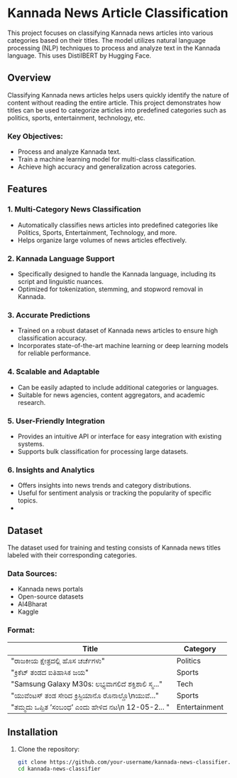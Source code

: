 # Kannada News Article Classification

This project focuses on classifying Kannada news articles into various categories based on their titles. The model utilizes natural language processing (NLP) techniques to process and analyze text in the Kannada language. This uses DistilBERT by Hugging Face. 

## Overview

Classifying Kannada news articles helps users quickly identify the nature of content without reading the entire article. This project demonstrates how titles can be used to categorize articles into predefined categories such as politics, sports, entertainment, technology, etc.

### Key Objectives:
- Process and analyze Kannada text.
- Train a machine learning model for multi-class classification.
- Achieve high accuracy and generalization across categories.

## Features

### 1. **Multi-Category News Classification**
   - Automatically classifies news articles into predefined categories like Politics, Sports, Entertainment, Technology, and more.
   - Helps organize large volumes of news articles effectively.

### 2. **Kannada Language Support**
   - Specifically designed to handle the Kannada language, including its script and linguistic nuances.
   - Optimized for tokenization, stemming, and stopword removal in Kannada.

### 3. **Accurate Predictions**
   - Trained on a robust dataset of Kannada news articles to ensure high classification accuracy.
   - Incorporates state-of-the-art machine learning or deep learning models for reliable performance.

### 4. **Scalable and Adaptable**
   - Can be easily adapted to include additional categories or languages.
   - Suitable for news agencies, content aggregators, and academic research.

### 5. **User-Friendly Integration**
   - Provides an intuitive API or interface for easy integration with existing systems.
   - Supports bulk classification for processing large datasets.

### 6. **Insights and Analytics**
   - Offers insights into news trends and category distributions.
   - Useful for sentiment analysis or tracking the popularity of specific topics.
   - 
## Dataset

The dataset used for training and testing consists of Kannada news titles labeled with their corresponding categories.

### Data Sources:
- Kannada news portals
- Open-source datasets
- AI4Bharat
- Kaggle

### Format:
| Title                             | Category       |
|-----------------------------------|----------------|
| "ರಾಜಕೀಯ ಕ್ಷೇತ್ರದಲ್ಲಿ ಹೊಸ ಚರ್ಚೆಗಳು" | Politics       |
| "ಕ್ರಿಕೆಟ್ ತಂಡದ ಐತಿಹಾಸಿಕ ಜಯ"       | Sports         |
| "Samsung Galaxy M30s: ಲಭ್ಯವಾಗಲಿದೆ ಶಕ್ತಿಶಾಲಿ ಸ್ಮ..."       | Tech         |
| "ಯುವೆಂಟಸ್ ತಂಡ ಸೇರಿದ ಕ್ರಿಸ್ಟಿಯಾನೊ ರೊನಾಲ್ಡೊ\nಯುವೆ..."       | Sports         |
| "ತಮ್ಮದು ಒಪ್ಪಿತ ʼಸಂಬಂಧʼ ಎಂದು ಹೇಳಿದ ನಟ\n  12-05-2...	" | Entertainment       |

## Installation

1. Clone the repository:
   ```bash
   git clone https://github.com/your-username/kannada-news-classifier.git
   cd kannada-news-classifier
